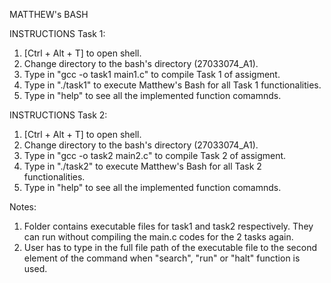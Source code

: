 MATTHEW's BASH

INSTRUCTIONS Task 1:
1.	[Ctrl + Alt + T] to open shell.
2.	Change directory to the bash's directory (27033074_A1).
3.	Type in "gcc -o task1 main1.c" to compile Task 1 of assigment.
4.	Type in "./task1" to execute Matthew's Bash for all Task 1 functionalities.
5.	Type in "help" to see all the implemented function comamnds.

INSTRUCTIONS Task 2:
1.	[Ctrl + Alt + T] to open shell.
2.	Change directory to the bash's directory (27033074_A1).
3.	Type in "gcc -o task2 main2.c" to compile Task 2 of assigment.
4.	Type in "./task2" to execute Matthew's Bash for all Task 2 functionalities.
5.	Type in "help" to see all the implemented function comamnds.


Notes:	
1.	Folder contains executable files for task1 and task2 respectively. They can run without compiling the main.c codes for the 2 tasks again.
2.	User has to type in the full file path of the executable file to the second element of the command when "search", "run" or "halt" function is used.
